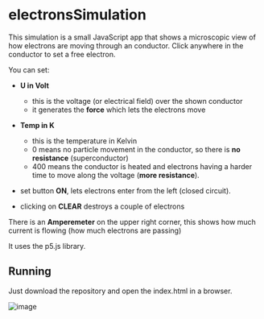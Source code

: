 # electronsSimulation

This simulation is a small JavaScript app that shows a microscopic view of how electrons are moving through an conductor. 
Click anywhere in the conductor to set a free electron.

You can set:
- **U in Volt**
  - this is the voltage (or electrical field) over the shown conductor
  - it generates the **force** which lets the electrons move
  
- **Temp in K**
  - this is the temperature in Kelvin
  - 0 means no particle movement in the conductor, so there is **no resistance** (superconductor)
  - 400 means the conductor is heated and electrons having a harder time to move along the voltage (**more resistance**).
  
- set button **ON**, lets electrons enter from the left (closed circuit).
- clicking on **CLEAR** destroys a couple of electrons

There is an **Amperemeter** on the upper right corner, this shows how much current is flowing (how much electrons are passing)

It uses the p5.js library.

## Running

Just download the repository and open the index.html in a browser.

![image](https://github.com/user-attachments/assets/964d9498-34cc-4a60-b758-a2fbb0aa7dac)

